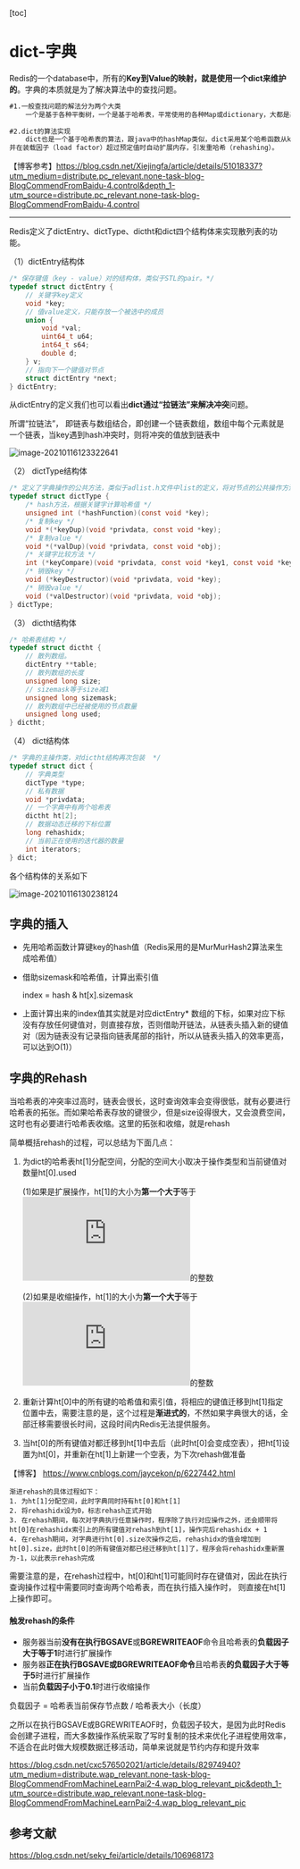 [toc]



# **dict-字典**

Redis的一个database中，所有的**Key到Value的映射，就是使用一个dict来维护的**。字典的本质就是为了解决算法中的查找问题。

```html
#1.一般查找问题的解法分为两个大类
    一个是基于各种平衡树，一个是基于哈希表，平常使用的各种Map或dictionary，大都是基于哈希表实现的。
 
#2.dict的算法实现
    dict也是一个基于哈希表的算法，跟java中的hashMap类似，dict采用某个哈希函数从key计算得到在哈希表中的位置，采用拉链法解决冲突，
并在装载因子（load factor）超过预定值时自动扩展内存，引发重哈希（rehashing）。
```

【博客参考】https://blog.csdn.net/Xiejingfa/article/details/51018337?utm_medium=distribute.pc_relevant.none-task-blog-BlogCommendFromBaidu-4.control&depth_1-utm_source=distribute.pc_relevant.none-task-blog-BlogCommendFromBaidu-4.control

---

Redis定义了dictEntry、dictType、dictht和dict四个结构体来实现散列表的功能。

（1）dictEntry结构体

```c
/* 保存键值（key - value）对的结构体，类似于STL的pair。*/
typedef struct dictEntry {
    // 关键字key定义
    void *key;  
    // 值value定义，只能存放一个被选中的成员
    union {
        void *val;      
        uint64_t u64;   
        int64_t s64;    
        double d;       
    } v;
    // 指向下一个键值对节点
    struct dictEntry *next;
} dictEntry;
```

从dictEntry的定义我们也可以看出**dict通过“拉链法”来解决冲突**问题。

所谓“拉链法”， 即链表与数组结合，即创建一个链表数组，数组中每个元素就是一个链表，当key遇到hash冲突时，则将冲突的值放到链表中

![image-20210116123322641](https://gitee.com/Vanni/pic-bed/raw/master/img/image-20210116123322641.png)

（2） dictType结构体

```c
/* 定义了字典操作的公共方法，类似于adlist.h文件中list的定义，将对节点的公共操作方法统一定义。搞不明白为什么要命名为dictType */
typedef struct dictType {
    /* hash方法，根据关键字计算哈希值 */
    unsigned int (*hashFunction)(const void *key);
    /* 复制key */
    void *(*keyDup)(void *privdata, const void *key);
    /* 复制value */
    void *(*valDup)(void *privdata, const void *obj);
    /* 关键字比较方法 */
    int (*keyCompare)(void *privdata, const void *key1, const void *key2);
    /* 销毁key */
    void (*keyDestructor)(void *privdata, void *key);
    /* 销毁value */
    void (*valDestructor)(void *privdata, void *obj);
} dictType;
```

（3） dictht结构体

```c
/* 哈希表结构 */
typedef struct dictht {
    // 散列数组。
    dictEntry **table;
    // 散列数组的长度
    unsigned long size;
    // sizemask等于size减1
    unsigned long sizemask;
    // 散列数组中已经被使用的节点数量
    unsigned long used;
} dictht;
```

（4） dict结构体

```c
/* 字典的主操作类，对dictht结构再次包装  */
typedef struct dict {
    // 字典类型
    dictType *type;
    // 私有数据
    void *privdata;
    // 一个字典中有两个哈希表
    dictht ht[2];
    // 数据动态迁移的下标位置
    long rehashidx; 
    // 当前正在使用的迭代器的数量
    int iterators; 
} dict;
```



各个结构体的关系如下

![image-20210116130238124](https://gitee.com/Vanni/pic-bed/raw/master/img/image-20210116130238124.png)

## 字典的插入

- 先用哈希函数计算键key的hash值（Redis采用的是MurMurHash2算法来生成哈希值）

- 借助sizemask和哈希值，计算出索引值

  index = hash & ht[x].sizemask

- 上面计算出来的index值其实就是对应dictEntry* 数组的下标，如果对应下标没有存放任何键值对，则直接存放，否则借助开链法，从链表头插入新的键值对（因为链表没有记录指向链表尾部的指针，所以从链表头插入的效率更高，可以达到O(1)）

## **字典的Rehash**

当哈希表的冲突率过高时，链表会很长，这时查询效率会变得很低，就有必要进行哈希表的拓张。而如果哈希表存放的键很少，但是size设得很大，又会浪费空间，这时也有必要进行哈希表收缩。这里的拓张和收缩，就是rehash

简单概括rehash的过程，可以总结为下面几点：

1. 为dict的哈希表ht[1]分配空间，分配的空间大小取决于操作类型和当前键值对数量ht[0].used

   (1)如果是扩展操作，ht[1]的大小为**第一个大于**等于![ht[0].used*2*2^{n}](https://private.codecogs.com/gif.latex?ht%5B0%5D.used*2*2%5E%7Bn%7D)的整数

   (2)如果是收缩操作，ht[1]的大小为**第一个大于**等于![ht[0].used*2^{n}](https://private.codecogs.com/gif.latex?ht%5B0%5D.used*2%5E%7Bn%7D)的整数

2. 重新计算ht[0]中的所有键的哈希值和索引值，将相应的键值迁移到ht[1]指定位置中去，需要注意的是，这个过程是**渐进式的**，不然如果字典很大的话，全部迁移需要很长时间，这段时间内Redis无法提供服务。

3. 当ht[0]的所有键值对都迁移到ht[1]中去后（此时ht[0]会变成空表），把ht[1]设置为ht[0]，并重新在ht[1]上新建一个空表，为下次rehash做准备



【博客】 https://www.cnblogs.com/jaycekon/p/6227442.html

```
渐进rehash的具体过程如下：
1. 为ht[1]分配空间，此时字典同时持有ht[0]和ht[1]
2. 将rehashidx设为0，标志rehash正式开始
3. 在rehash期间，每次对字典执行任意操作时，程序除了执行对应操作之外，还会顺带将ht[0]在rehashidx索引上的所有键值对rehash到ht[1]，操作完后rehashidx + 1
4. 在rehash期间，对字典进行ht[0].size次操作之后，rehashidx的值会增加到ht[0].size，此时ht[0]的所有键值对都已经迁移到ht[1]了，程序会将rehashidx重新置为-1，以此表示rehash完成

```

需要注意的是，在rehash过程中，ht[0]和ht[1]可能同时存在键值对，因此在执行查询操作过程中需要同时查询两个哈希表，而在执行插入操作时， 则直接在ht[1]上操作即可。

####  **触发rehash的条件**

- 服务器当前**没有在执行BGSAVE**或**BGREWRITEAOF**命令且哈希表的**负载因子大于等于1**时进行扩展操作
- 服务器**正在执行BGSAVE或BGREWRITEAOF命令**且哈希表**的负载因子大于等于5**时进行扩展操作
- 当前**负载因子小于0.1**时进行收缩操作

负载因子 = 哈希表当前保存节点数 / 哈希表大小（长度）

之所以在执行BGSAVE或BGREWRITEAOF时，负载因子较大，是因为此时Redis会创建子进程，而大多数操作系统采取了写时复制的技术来优化子进程使用效率，不适合在此时做大规模数据迁移活动，简单来说就是节约内存和提升效率



https://blog.csdn.net/cxc576502021/article/details/82974940?utm_medium=distribute.wap_relevant.none-task-blog-BlogCommendFromMachineLearnPai2-4.wap_blog_relevant_pic&depth_1-utm_source=distribute.wap_relevant.none-task-blog-BlogCommendFromMachineLearnPai2-4.wap_blog_relevant_pic



## 参考文献

https://blog.csdn.net/seky_fei/article/details/106968173



